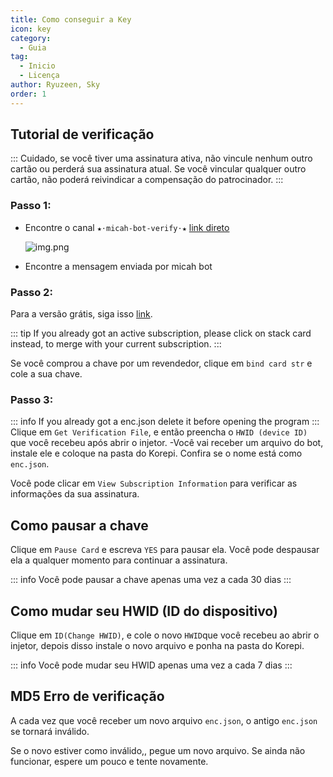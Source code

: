 ```yaml
---
title: Como conseguir a Key
icon: key
category:
  - Guia
tag:
  - Inicio
  - Licença
author: Ryuzeen, Sky
order: 1
---
```


## Tutorial de verificação

::: Cuidado, se você tiver uma assinatura ativa, não vincule nenhum outro cartão ou perderá sua assinatura atual. Se você vincular qualquer outro cartão, não poderá reivindicar a compensação do patrocinador. :::

### Passo 1:
- Encontre o canal `★⋅micah-bot-verify⋅★` [link direto](https://discord.com/channels/1069057220802781265/1203687333107335198)

  ![img.png](/assets/images/docs/202402/verify-1.png)
- Encontre a mensagem enviada por micah bot
### Passo 2:
Para a versão grátis, siga isso [link](free.md).

::: tip If you already got an active subscription, please click on stack card instead, to merge with your current subscription.
:::

Se você comprou a chave por um revendedor, clique em `bind card str` e cole a sua chave.

### Passo 3:
::: info If you already got a enc.json delete it before opening the program
:::
Clique em `Get Verification File`, e então preencha o  `HWID (device ID)` que você recebeu após abrir o injetor.
-Você vai receber um arquivo do bot, instale ele e coloque na pasta do Korepi. Confira se o nome está como `enc.json`.


Você pode clicar em `View Subscription Information` para verificar as informações da sua assinatura.

## Como pausar a chave

Clique em `Pause Card` e escreva `YES` para pausar ela. Você pode despausar ela a qualquer momento para continuar a assinatura.

::: info Você pode pausar a chave apenas uma vez a cada 30 dias
:::

## Como mudar seu HWID (ID do dispositivo)

Clique em `ID(Change HWID)`, e cole o novo `HWID`que você recebeu ao abrir o injetor, depois disso instale o novo arquivo e ponha na pasta do Korepi.

::: info Você pode mudar seu HWID apenas uma vez a cada 7 dias
:::

## MD5 Erro de verificação
A cada vez que você receber um novo arquivo `enc.json`, o antigo `enc.json` se tornará inválido.

Se o novo estiver como inválido,, pegue um novo arquivo. Se ainda não funcionar, espere um pouco e tente novamente.
